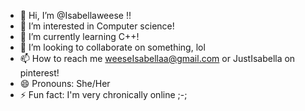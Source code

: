 - 👋 Hi, I’m @Isabellaweese !!
- 👀 I’m interested in Computer science!
- 🌱 I’m currently learning C++!
- 💞️ I’m looking to collaborate on something, lol
- 📫 How to reach me weeseIsabellaa@gmail.com or JustIsabella on pinterest!
- 😄 Pronouns: She/Her
- ⚡ Fun fact: I'm very chronically online ;-;

<!---
Isabellaweese/Isabellaweese is a ✨ special ✨ repository because its `README.md` (this file) appears on your GitHub profile.
You can click the Preview link to take a look at your changes.
--->
